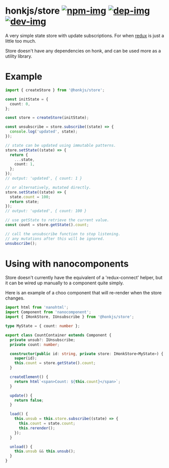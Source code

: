 # honkjs/store [![npm-img]][npm-link] [![dep-img]][dep-link] [![dev-img]][dev-link]

[npm-img]: https://img.shields.io/npm/v/@honkjs/store.svg?style=flat-square 'npm version'
[npm-link]: https://www.npmjs.com/package/@honkjs/store
[dep-img]: https://david-dm.org/honkjs/store.svg?style=flat-square 'dependency status'
[dep-link]: https://david-dm.org/honkjs/store
[dev-img]: https://david-dm.org/honkjs/store/dev-status.svg?style=flat-square 'dev dependency status'
[dev-link]: https://david-dm.org/honkjs/store?type=dev

A very simple state store with update subscriptions. For when [redux](https://redux.js.org/) is just a little too much.

Store doesn't have any dependencies on honk, and can be used more as a utility library.

# Example

```ts
import { createStore } from '@honkjs/store';

const initState = {
  count: 0,
};

const store = createStore(initState);

const unsubscribe = store.subscribe((state) => {
  console.log('updated', state);
});

// state can be updated using immutable patterns.
store.setState((state) => {
  return {
    ...state,
    count: 1,
  };
});
// output: 'updated', { count: 1 }

// or alternatively, mutated directly.
store.setState((state) => {
  state.count = 100;
  return state;
});
// output: 'updated', { count: 100 }

// use getState to retrieve the current value.
const count = store.getState().count;

// call the unsubscribe function to stop listening.
// any mutations after this will be ignored.
unsubscribe();
```

# Using with nanocomponents

Store doesn't currently have the equivalent of a 'redux-connect' helper, but it can be wired up manually to a component quite simply.

Here is an example of a choo component that will re-render when the store changes.

```ts
import html from 'nanohtml';
import Component from 'nanocomponent';
import { IHonkStore, IUnsubscribe } from '@honkjs/store';

type MyState = { count: number };

export class CountContainer extends Component {
  private unsub?: IUnsubscribe;
  private count: number;

  constructor(public id: string, private store: IHonkStore<MyState>) {
    super(id);
    this.count = store.getState().count;
  }

  createElement() {
    return html`<span>Count: ${this.count}</span>`;
  }

  update() {
    return false;
  }

  load() {
    this.unsub = this.store.subscribe((state) => {
      this.count = state.count;
      this.rerender();
    });
  }

  unload() {
    this.unsub && this.unsub();
  }
}
```
